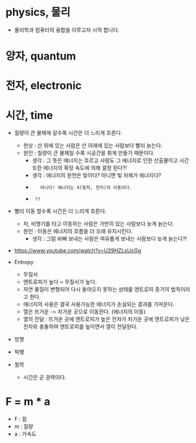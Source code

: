 # physics, 물리
- 물리학과 컴퓨터의 융합을 이루고자 시작 합니다. 

# 양자, quantum

# 전자, electronic

# 시간, time 
- 질량이 큰 물체에 갈수록 시간은 더 느리게 흐른다.
  - 현상 : 산 위에 있는 사람은 산 아래에 있는 사람보다 빨리 늙는다.
  - 원인 : 질량이 큰 물체일 수록 시공간을 휘게 만들기 때문이다. 
    - 생각 : 그 뜻은 에너지는 흐르고 사람도 그 에너지로 인한 산출물이고 시간 또한 에너지의 확장 속도에 의해 결정 된다?!
    - 생각 : 에너지의 원천은 빛이다? 아니면 빛 자체가 에너지다? 
    -        아니다! 에너지는 X(원자, 전자)의 이동이다. 
    -      ??
- 빨리 이동 할수록 시간은 더 느리게 흐른다. 
  - 차, 비행기를 타고 이동하는 사람은 가만히 있는 사람보다 늦게 늙는다. 
  - 원인 : 이동은 에너지의 흐름을 더 오래 유지시킨다. 
    - 생각 : 그럼 바삐 보내는 사람은 여유롭게 보내는 사람보다 늦게 늙는다?! 
- https://www.youtube.com/watch?v=U29HZLsUcGg

- Entropy 
  - 무질서 
  - 엔트로피가 높다 = 무질서가 높다.
  - 자연 물질이 변형되어 다시 돌아오지 못하는 상태를 엔트로피 증가의 법칙이라고 한다.
  - 에너지의 사용은 결국 사용가능한 에너지가 손실되는 결과를 가져온다.
  - 열은 뜨거운 -> 차가운 곳으로 이동한다. (에너지의 이동) 
  - 열의 전달 : 뜨거운 곳에 엔트로피가 높은 전자가 차가운 곳에 엔트로피가 낮은 전자와 충돌하여 엔트로피를 높이면서 열이 전달된다. 
- 방향
- 빅뱅 
- 철학
  - 시간은 곧 권력이다. 

# F = m * a
- F : 힘 
- m : 질량 
- a : 가속도 

